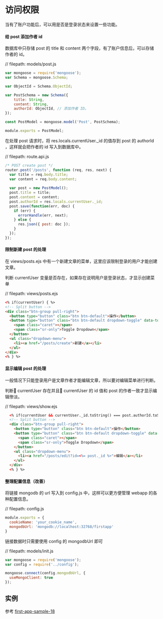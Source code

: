 # 访问权限

当有了账户功能后，可以用是否是登录状态来设置一些功能。

#### 给 post 添加作者 id

数据库中只存储 post 的 title 和 content 两个字段，有了账户信息后，可以存储作者的 id。

// filepath: models/post.js
```js
var mongoose = require('mongoose');
var Schema = mongoose.Schema;

var ObjectId = Schema.ObjectId;

var PostSchema = new Schema({
    title: String,
    content: String,
    authorId: ObjectId, // 添加作者 ID。
});

const PostModel = mongoose.model('Post', PostSchema);

module.exports = PostModel;
```

在处理 post 请求时，将 res.locals.currentUser._id 的值存到 post 的 authorId ，这样就会把作者的 id 写入到数据库中。

// filepath: route.api.js
```js
/* POST create post */
router.post('/posts', function (req, res, next) {
  var title = req.body.title;
  var content = req.body.content;
  
  var post = new PostModel();
  post.title = title;
  post.content = content;
  post.authorId = res.locals.currentUser._id;
  post.save(function(err, doc) {
    if (err) {
      errorHandle(err, next);
    } else {
      res.json({ post: doc });
    }
  });
});
```
#### 限制新建 post 的处理

在 views/posts.ejs 中有一个新建文章的菜单，这里应该限制登录的用户才能创建文章。

判断 currentUser 变量是否存在，如果存在说明用户是登录状态，才显示创建菜单

// filepath: views/posts.ejs
```html
<% if(currentUser) { %>
<!-- Split button -->
<div class="btn-group pull-right">
  <button type="button" class="btn btn-default">操作</button>
  <button type="button" class="btn btn-default dropdown-toggle" data-toggle="dropdown" aria-haspopup="true" aria-expanded="false">
    <span class="caret"></span>
    <span class="sr-only">Toggle Dropdown</span>
  </button>
  <ul class="dropdown-menu">
    <li><a href="/posts/create">新建</a></li>
  </ul>
</div>
<% } %>
```

#### 显示编辑 post 的处理

一般情况下只能登录用户是文章作者才能编辑文章，所以要对编辑菜单进行判断。

判断 currentUser 存在并且 currentUser 的 id 值和 post 的作者一致才显示编辑惨淡。

// filepath: views/show.ejs
```html
  <% if(currentUser && currentUser._id.toString() === post.authorId.toString() ) { %>
  <!-- Split button -->
  <div class="btn-group pull-right">
    <button type="button" class="btn btn-default">操作</button>
    <button type="button" class="btn btn-default dropdown-toggle" data-toggle="dropdown" aria-haspopup="true" aria-expanded="false">
      <span class="caret"></span>
      <span class="sr-only">Toggle Dropdown</span>
    </button>
    <ul class="dropdown-menu">
      <li><a href="/posts/edit?id=<%= post._id %>">编辑</a></li>
    </ul>
  </div>
  <% } %>
```

#### 整理配置信息（改善）

将链接 mongodb 的 url 写入到 config.js 中，这样可以更方便管理 webapp 的各种配置信息。

// filepath: config.js
```js
module.exports = {
  cookieName: 'your_cookie_name',
  mongodbUrl: 'mongodb://localhost:32768/firstapp'
}
```

链接数据时只需要使用 config 的 mongodbUrl 即可

// filepath: models/init.js
```js
var mongoose = require('mongoose');
var config = require('../config');

mongoose.connect(config.mongodbUrl, {
  useMongoClient: true
});
```
## 实例

参考 [first-app-sample-18](https://github.com/xugy0926/learn-webapp-sample/tree/master/first-app-sample-18)
